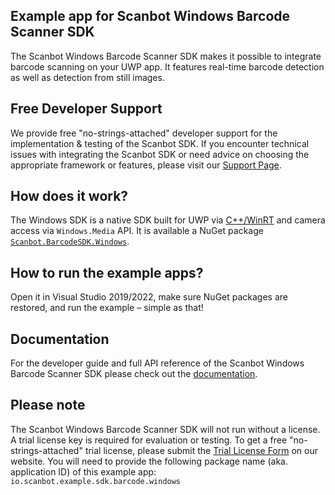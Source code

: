 ## Example app for Scanbot Windows Barcode Scanner SDK

The Scanbot Windows Barcode Scanner SDK makes it possible to integrate barcode scanning on your UWP app. 
It features real-time barcode detection as well as detection from still images.

## Free Developer Support

We provide free "no-strings-attached" developer support for the implementation & testing of the Scanbot SDK.
If you encounter technical issues with integrating the Scanbot SDK or need advice on choosing the appropriate
framework or features, please visit our [Support Page](https://docs.scanbot.io/support/).

## How does it work?

The Windows SDK is a native SDK built for UWP via 
[C++/WinRT](https://docs.microsoft.com/en-us/windows/uwp/cpp-and-winrt-apis/intro-to-using-cpp-with-winrt) 
and camera access via `Windows.Media` API.
It is available a NuGet package [`Scanbot.BarcodeSDK.Windows`](https://www.nuget.org/packages/Scanbot.BarcodeSDK.Windows/).

## How to run the example apps?

Open it in Visual Studio 2019/2022, make sure NuGet packages are restored, and run the example – simple as that!

## Documentation

For the developer guide and full API reference of the Scanbot Windows Barcode Scanner SDK please check out the
[documentation](https://docs.scanbot.io/barcode-scanner-sdk/windows/introduction/).

## Please note

The Scanbot Windows Barcode Scanner SDK will not run without a license.
A trial license key is required for evaluation or testing.
To get a free "no-strings-attached" trial license, please submit the
[Trial License Form](https://scanbot.io/trial/) on our website.
You will need to provide the following package name (aka. application ID) of this
example app: `io.scanbot.example.sdk.barcode.windows`
